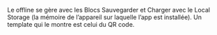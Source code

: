 Le offline se gère avec les Blocs Sauvegarder et Charger avec le Local Storage (la mémoire de l’appareil sur laquelle l’app est installée). Un template qui le montre est celui du QR code.